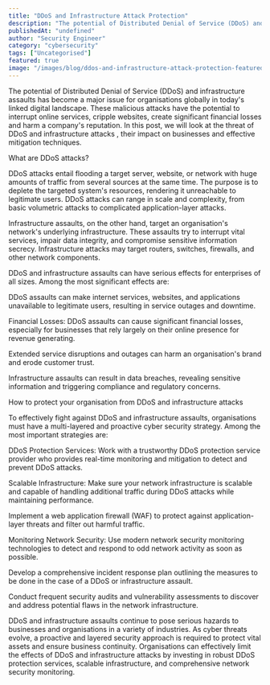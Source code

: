 ```yaml
---
title: "DDoS and Infrastructure Attack Protection"
description: "The potential of Distributed Denial of Service (DDoS) and infrastructure assaults has become a major issue for organisations globally in today's linked digital ..."
publishedAt: "undefined"
author: "Security Engineer"
category: "cybersecurity"
tags: ["Uncategorised"]
featured: true
image: "/images/blog/ddos-and-infrastructure-attack-protection-featured.jpeg"
---
```


The potential of Distributed Denial of Service (DDoS) and infrastructure assaults has become a major issue for organisations globally in today's linked digital landscape. These malicious attacks have the potential to interrupt online services, cripple websites, create significant financial losses and harm a company's reputation. In this post, we will look at the threat of DDoS and infrastructure attacks , their impact on businesses and effective mitigation techniques.

What are DDoS attacks?

DDoS attacks entail flooding a target server, website, or network with huge amounts of traffic from several sources at the same time. The purpose is to deplete the targeted system's resources, rendering it unreachable to legitimate users. DDoS attacks can range in scale and complexity, from basic volumetric attacks to complicated application-layer attacks.

Infrastructure assaults, on the other hand, target an organisation's network's underlying infrastructure. These assaults try to interrupt vital services, impair data integrity, and compromise sensitive information secrecy. Infrastructure attacks may target routers, switches, firewalls, and other network components.

DDoS and infrastructure assaults can have serious effects for enterprises of all sizes. Among the most significant effects are:

DDoS assaults can make internet services, websites, and applications unavailable to legitimate users, resulting in service outages and downtime.

Financial Losses: DDoS assaults can cause significant financial losses, especially for businesses that rely largely on their online presence for revenue generating.

Extended service disruptions and outages can harm an organisation's brand and erode customer trust.

Infrastructure assaults can result in data breaches, revealing sensitive information and triggering compliance and regulatory concerns.

How to protect your organisation from DDoS and infrastructure attacks

To effectively fight against DDoS and infrastructure assaults, organisations must have a multi-layered and proactive cyber security strategy. Among the most important strategies are:

DDoS Protection Services: Work with a trustworthy DDoS protection service provider who provides real-time monitoring and mitigation to detect and prevent DDoS attacks.

Scalable Infrastructure: Make sure your network infrastructure is scalable and capable of handling additional traffic during DDoS attacks while maintaining performance.

Implement a web application firewall (WAF) to protect against application-layer threats and filter out harmful traffic.

Monitoring Network Security: Use modern network security monitoring technologies to detect and respond to odd network activity as soon as possible.

Develop a comprehensive incident response plan outlining the measures to be done in the case of a DDoS or infrastructure assault.

Conduct frequent security audits and vulnerability assessments to discover and address potential flaws in the network infrastructure.

DDoS and infrastructure assaults continue to pose serious hazards to businesses and organisations in a variety of industries. As cyber threats evolve, a proactive and layered security approach is required to protect vital assets and ensure business continuity. Organisations can effectively limit the effects of DDoS and infrastructure attacks by investing in robust DDoS protection services, scalable infrastructure, and comprehensive network security monitoring.

